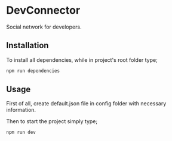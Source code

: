 # DevConnector

Social network for developers.

## Installation

To install all dependencies, while in project's root folder type;

```bash
npm run dependencies
```

## Usage

First of all, create default.json file in config folder with necessary information.

Then to start the project simply type;

```bash
npm run dev
```
